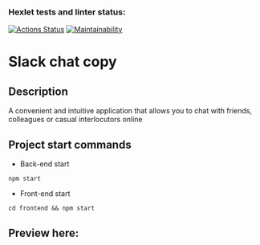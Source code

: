 ### Hexlet tests and linter status:
[![Actions Status](https://github.com/MikhailKup/frontend-project-12/actions/workflows/hexlet-check.yml/badge.svg)](https://github.com/MikhailKup/frontend-project-12/actions)
[![Maintainability](https://api.codeclimate.com/v1/badges/607dd34f7b6bc1e02e49/maintainability)](https://codeclimate.com/github/MikhailKup/frontend-project-12/maintainability)

# Slack chat copy

## Description
A convenient and intuitive application that allows you to chat with friends, colleagues or casual interlocutors online

## Project start commands

* Back-end start
```
npm start
```

* Front-end start
```
cd frontend && npm start
```

## Preview here: